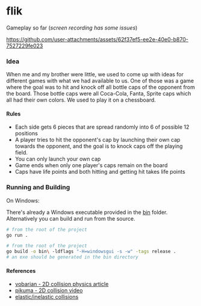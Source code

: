 # flik

Gameplay so far (_screen recording has some issues_)

https://github.com/user-attachments/assets/62f37ef5-ee2e-40e0-b870-7527229fe023

### Idea

When me and my brother were little, we used to come up with ideas for different games with what we had available to us. One of those was a game where the goal was to hit and knock off all bottle caps of the opponent from the board. Those bottle caps were all Coca-Cola, Fanta, Sprite caps which all had their own colors. We used to play it on a chessboard.

#### Rules

- Each side gets 6 pieces that are spread randomly into 6 of possible 12 positions
- A player tries to hit the opponent's cap by launching their own cap towards the opponent, and the goal is to knock caps off the playing field.
- You can only launch your own cap
- Game ends when only one player's caps remain on the board
- Caps have life points and both hitting and getting hit takes life points

### Running and Building

On Windows:

There's already a Windows executable provided in the [bin](./bin) folder. Alternatively you can build and run from the source.

```sh
# from the root of the project
go run .
```

```sh
# from the root of the project
go build -o bin\ -ldflags "-H=windowsgui -s -w" -tags release .
# an exe should be generated in the bin directory 
```

#### References

- [vobarian - 2D collision physics article](https://www.vobarian.com/collisions/2dcollisions2.pdf)
- [pikuma - 2D collision video](https://www.youtube.com/watch?v=1L2g4ZqmFLQ)
- [elastic/inelastic collisions](https://www.youtube.com/watch?v=9YRgHikdcqs)
